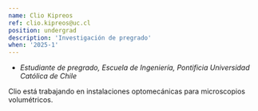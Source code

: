 ```yaml
---
name: Clio Kipreos
ref: clio.kipreos@uc.cl
position: undergrad
description: 'Investigación de pregrado'
when: '2025-1'
---
```


- _Estudiante de pregrado, Escuela de Ingeniería, Pontificia Universidad Católica de Chile_

Clio está trabajando en instalaciones optomecánicas para microscopios volumétricos. 